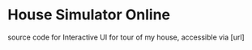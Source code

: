 # House Simulator Online

source code for Interactive UI for tour of my house, accessible via [url]
